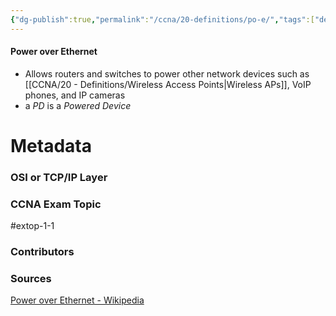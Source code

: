 ```yaml
---
{"dg-publish":true,"permalink":"/ccna/20-definitions/po-e/","tags":["defs_ccna"],"created":"2023-11-06T09:27:24.000-08:00","updated":"2023-11-11T11:58:34.000-08:00"}
---
```


#### Power over Ethernet
- Allows routers and switches to power other network devices such as [[CCNA/20 - Definitions/Wireless Access Points\|Wireless APs]], VoIP phones, and IP cameras
- a *PD* is a *Powered Device*






# Metadata
### OSI or TCP/IP Layer

### CCNA Exam Topic
#extop-1-1 
### Contributors

### Sources
[Power over Ethernet - Wikipedia](https://en.wikipedia.org/wiki/Power_over_Ethernet)

